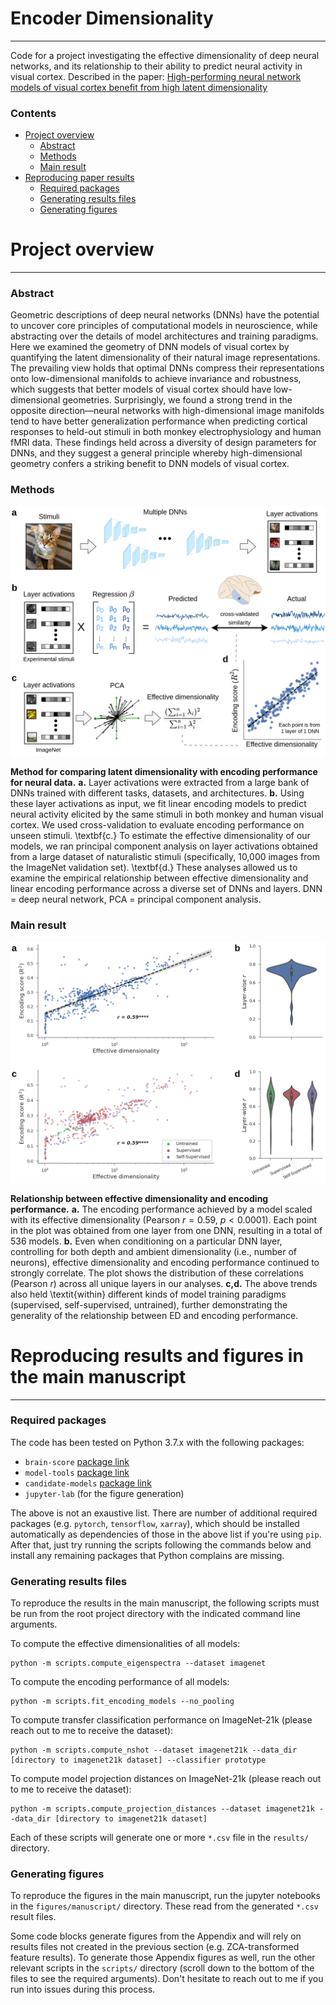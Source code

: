 # Encoder Dimensionality

---

Code for a project investigating the effective dimensionality of deep neural networks, and its relationship to their ability to predict neural activity in visual cortex. Described in the paper: [High-performing neural network models of visual cortex benefit from high latent dimensionality](https://www.biorxiv.org/content/10.1101/2022.07.13.499969v1)

### Contents
- [Project overview](#project-overview)
  - [Abstract](#abstract)
  - [Methods](#methods)
  - [Main result](#main-result)
- [Reproducing paper results](#reproducing-results-and-figures-in-the-main-manuscript)
  - [Required packages](#required-packages)
  - [Generating results files](#generating-results-files)
  - [Generating figures](#generating-figures)

# Project overview

---

### Abstract

Geometric descriptions of deep neural networks (DNNs) have the potential to uncover core principles of computational models in neuroscience, while abstracting over the details of model architectures and training paradigms. Here we examined the geometry of DNN models of visual cortex by quantifying the latent dimensionality of their natural image representations. The prevailing view holds that optimal DNNs compress their representations onto low-dimensional manifolds to achieve invariance and robustness, which suggests that better models of visual cortex should have low-dimensional geometries. Surprisingly, we found a strong trend in the opposite direction—neural networks with high-dimensional image manifolds tend to have better generalization performance when predicting cortical responses to held-out stimuli in both monkey electrophysiology and human fMRI data. These findings held across a diversity of design parameters for DNNs, and they suggest a general principle whereby high-dimensional geometry confers a striking benefit to DNN models of visual cortex.

### Methods

![](figures/manuscript/saved/depictions_methodology.png)

**Method for comparing latent dimensionality with encoding performance for neural data.** **a.** Layer activations were extracted from a large bank of DNNs trained with different tasks, datasets, and architectures. **b.** Using these layer activations as input, we fit linear encoding models to predict neural activity elicited by the same stimuli in both monkey and human visual cortex. We used cross-validation to evaluate encoding performance on unseen stimuli. \textbf{c.} To estimate the effective dimensionality of our models, we ran principal component analysis on layer activations obtained from a large dataset of naturalistic stimuli (specifically, 10,000 images from the ImageNet validation set). \textbf{d.} These analyses allowed us to examine the empirical relationship between effective dimensionality and linear encoding performance across a diverse set of DNNs and layers. DNN = deep neural network, PCA = principal component analysis.

### Main result

![](figures/manuscript/saved/results_ED-vs-encoding.png)

**Relationship between effective dimensionality and encoding performance.** **a.** The encoding performance achieved by a model scaled with its effective dimensionality (Pearson $r = 0.59$, $p < 0.0001$). Each point in the plot was obtained from one layer from one DNN, resulting in a total of 536 models. **b.** Even when conditioning on a particular DNN layer, controlling for both depth and ambient dimensionality (i.e., number of neurons), effective dimensionality and encoding performance continued to strongly correlate. The plot shows the distribution of these correlations (Pearson $r$) across all unique layers in our analyses. **c,d.** The above trends also held \textit{within} different kinds of model training paradigms (supervised, self-supervised, untrained), further demonstrating the generality of the relationship between ED and encoding performance.

# Reproducing results and figures in the main manuscript

---

### Required packages

The code has been tested on Python 3.7.x with the following packages:
- `brain-score` [package link](https://github.com/brain-score/brain-score)
- `model-tools` [package link](https://github.com/brain-score/model-tools)
- `candidate-models` [package link](https://github.com/brain-score/candidate_models)
- `jupyter-lab` (for the figure generation)

The above is not an exaustive list. There are number of additional required packages (e.g. `pytorch`, `tensorflow`, `xarray`), which should be installed automatically as dependencies of those in the above list if you're using `pip`. After that, just try running the scripts following the commands below and install any remaining packages that Python complains are missing.

### Generating results files

To reproduce the results in the main manuscript, the following scripts must be run from the root project directory with the indicated command line arguments.

To compute the effective dimensionalities of all models:
```
python -m scripts.compute_eigenspectra --dataset imagenet
```

To compute the encoding performance of all models:
```
python -m scripts.fit_encoding_models --no_pooling
```

To compute transfer classification performance on ImageNet-21k (please reach out to me to receive the dataset):
```
python -m scripts.compute_nshot --dataset imagenet21k --data_dir [directory to imagenet21k dataset] --classifier prototype
```

To compute model projection distances on ImageNet-21k (please reach out to me to receive the dataset):
```
python -m scripts.compute_projection_distances --dataset imagenet21k --data_dir [directory to imagenet21k dataset]
```

Each of these scripts will generate one or more `*.csv` file in the `results/` directory.

### Generating figures

To reproduce the figures in the main manuscript, run the jupyter notebooks in the `figures/manuscript/` directory. These read from the generated `*.csv` result files. 

Some code blocks generate figures from the Appendix and will rely on results files not created in the previous section (e.g. ZCA-transformed feature results). To generate those Appendix figures as well, run the other relevant scripts in the `scripts/` directory (scroll down to the bottom of the files to see the required arguments). Don't hesitate to reach out to me if you run into issues during this process.
